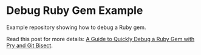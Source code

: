 # Debug Ruby Gem Example

Example repository showing how to debug a Ruby gem.

Read this post for more details: [A Guide to Quickly Debug a Ruby Gem with Pry and Git Bisect](https://www.hexdevs.com/posts/debug-third-party-ruby-gem-with-pry/).